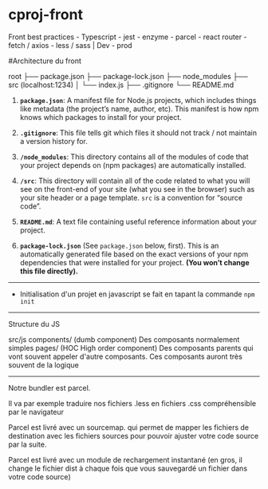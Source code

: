 # cproj-front
Front best practices - Typescript - jest - enzyme - parcel - react router - fetch / axios - less / sass | Dev - prod

#Architecture du front

root
      ├── package.json 
      ├── package-lock.json 
      ├── node_modules
      ├── src (localhost:1234)
      │   └── index.js
      ├── .gitignore
      └── README.md

1. **`package.json`**: A manifest file for Node.js projects, which includes things like metadata (the project’s name, author, etc). This manifest is how npm knows which packages to install for your project.

2.  **`.gitignore`**: This file tells git which files it should not track / not maintain a version history for.

3.  **`/node_modules`**: This directory contains all of the modules of code that your project depends on (npm packages) are automatically installed.

4.  **`/src`**: This directory will contain all of the code related to what you will see on the front-end of your site (what you see in the browser) such as your site header or a page template. `src` is a convention for “source code”.

5. **`README.md`**: A text file containing useful reference information about your project.

6. **`package-lock.json`** (See `package.json` below, first). This is an automatically generated file based on the exact versions of your npm dependencies that were installed for your project. **(You won’t change this file directly).**

-----------------------------------------------------------------------

- Initialisation d'un projet en javascript se fait en tapant la commande `npm init`

-----------------------------------------------------------------------

Structure du JS 

src/js
    components/ (dumb component) Des composants normalement simples
    pages/ (HOC High order component) Des composants parents qui vont souvent appeler d'autre composants. Ces composants auront très souvent de la logique

-----------------------------------------------------------------------

Notre bundler est parcel.

Il va par exemple traduire nos fichiers .less en fichiers .css compréhensible par le navigateur

Parcel est livré avec un sourcemap. qui permet de mapper les fichiers de destination avec les fichiers sources pour pouvoir ajuster votre code source par la suite.

Parcel est livré avec un module de rechargement instantané (en gros, il change le fichier dist à chaque fois que vous sauvegardé un fichier dans votre code source)



